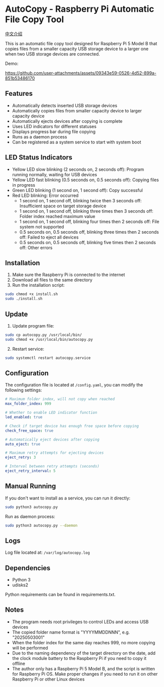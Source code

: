 # AutoCopy - Raspberry Pi Automatic File Copy Tool

[中文介绍](./README-zh.md)

This is an automatic file copy tool designed for Raspberry Pi 5 Model B that copies files from a smaller capacity USB storage device to a larger one when two USB storage devices are connected.

Demo:

https://github.com/user-attachments/assets/09343e59-0526-4d52-899a-851b53486170

## Features

- Automatically detects inserted USB storage devices
- Automatically copies files from smaller capacity device to larger capacity device
- Automatically ejects devices after copying is complete
- Uses LED indicators for different statuses
- Displays progress bar during file copying
- Runs as a daemon process
- Can be registered as a system service to start with system boot

## LED Status Indicators

- Yellow LED slow blinking (2 seconds on, 2 seconds off): Program running normally, waiting for USB devices
- Yellow LED fast blinking (0.5 seconds on, 0.5 seconds off): Copying files in progress
- Green LED blinking (1 second on, 1 second off): Copy successful
- Red LED blinking: Error occurred
  - 1 second on, 1 second off, blinking twice then 3 seconds off: Insufficient space on target storage device
  - 1 second on, 1 second off, blinking three times then 3 seconds off: Folder index reached maximum value
  - 1 second on, 1 second off, blinking four times then 2 seconds off: File system not supported
  - 0.5 seconds on, 0.5 seconds off, blinking three times then 2 seconds off: Failed to eject all devices
  - 0.5 seconds on, 0.5 seconds off, blinking five times then 2 seconds off: Other errors

## Installation

1. Make sure the Raspberry Pi is connected to the internet
2. Download all files to the same directory
3. Run the installation script:
  ```bash
  sudo chmod +x install.sh
  sudo ./install.sh
  ```

## Update

1. Update program file:
  ```bash
  sudo cp autocopy.py /usr/local/bin/
  sudo chmod +x /usr/local/bin/autocopy.py
  ```

2. Restart service:
  ```bash
  sudo systemctl restart autocopy.service
  ```

## Configuration

The configuration file is located at `/config.yaml`, you can modify the following settings:

```yaml
# Maximum folder index, will not copy when reached
max_folder_index: 999

# Whether to enable LED indicator function
led_enabled: true

# Check if target device has enough free space before copying
check_free_space: true

# Automatically eject devices after copying
auto_eject: true

# Maximum retry attempts for ejecting devices
eject_retry: 3

# Interval between retry attempts (seconds)
eject_retry_interval: 5
```

## Manual Running

If you don't want to install as a service, you can run it directly:

```bash
sudo python3 autocopy.py
```

Run as daemon process:

```bash
sudo python3 autocopy.py --daemon
```

## Logs

Log file located at: `/var/log/autocopy.log`

## Dependencies

- Python 3
- udisks2

Python requirements can be found in requirements.txt.

## Notes

- The program needs root privileges to control LEDs and access USB devices
- The copied folder name format is "YYYYMMDDNNN", e.g. "20250503001"
- When the folder index for the same day reaches 999, no more copying will be performed
- Due to the naming dependency of the target directory on the date, add the clock module battery to the Raspberry Pi if you need to copy it offline
- The author only has a Raspberry Pi 5 Model B, and the script is written for Raspberry Pi OS. Make proper changes if you need to run it on other Raspberry Pi or other Linux devices
